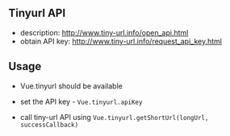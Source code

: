 ## Tinyurl API

 - description: http://www.tiny-url.info/open_api.html
 - obtain API key: http://www.tiny-url.info/request_api_key.html
 
 ## Usage

  - Vue.tinyurl should be available

  - set the API key - ```Vue.tinyurl.apiKey```

  - call tiny-url API using ```Vue.tinyurl.getShortUrl(longUrl, successCallback)```